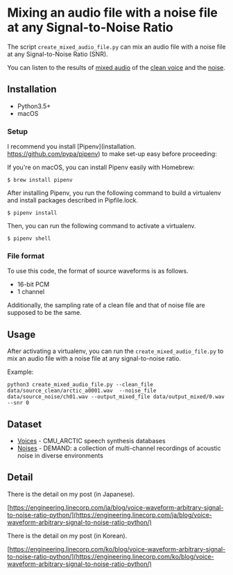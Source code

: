 # Mixing an audio file with a noise file at any Signal-to-Noise Ratio
The script `create_mixed_audio_file.py` can mix an audio file with a noise file at any Signal-to-Noise Ratio (SNR). 

You can listen to the results of [mixed audio](/data/output_mixed) of the [clean voice](data/source_clean) and the [noise](data/source_noise).

## Installation
- Python3.5+
- macOS

### Setup
I recommend you install [Pipenv](installation. https://github.com/pypa/pipenv) to make set-up easy before proceeding:

If you're on macOS, you can install Pipenv easily with Homebrew:

```
$ brew install pipenv
```

After installing Pipenv, you run the following command to build a virtualenv and install packages described in Pipfile.lock.

```
$ pipenv install
```

Then, you can run the following command to activate a virtualenv.

```
$ pipenv shell
```

### File format
To use this code, the format of source waveforms is as follows.

- 16-bit PCM
- 1 channel

Additionally, the sampling rate of a clean file and that of noise file are supposed to be the same.

## Usage
After activating a virtualenv, you can run the `create_mixed_audio_file.py` to mix an audio file with a noise file at any signal-to-noise ratio.

Example: 

```
python3 create_mixed_audio_file.py --clean_file data/source_clean/arctic_a0001.wav  --noise_file data/source_noise/ch01.wav --output_mixed_file data/output_mixed/0.wav --snr 0
```

## Dataset

- [Voices](http://festvox.org/cmu_arctic/) - CMU_ARCTIC speech synthesis databases
- [Noises](https://zenodo.org/record/1227121#.W2wUVNj7TUI) - DEMAND: a collection of multi-channel recordings of acoustic noise in diverse environments

## Detail
There is the detail on my post (in Japanese).

[https://engineering.linecorp.com/ja/blog/voice-waveform-arbitrary-signal-to-noise-ratio-python/](https://engineering.linecorp.com/ja/blog/voice-waveform-arbitrary-signal-to-noise-ratio-python/)

There is the detail on my post (in Korean).

[https://engineering.linecorp.com/ko/blog/voice-waveform-arbitrary-signal-to-noise-ratio-python/](https://engineering.linecorp.com/ko/blog/voice-waveform-arbitrary-signal-to-noise-ratio-python/)

